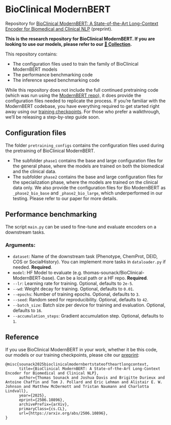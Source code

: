 # BioClinical ModernBERT

Repository for [BioClinical ModernBERT: A State-of-the-Art Long-Context Encoder for Biomedical and Clinical NLP](https://arxiv.org/abs/2506.10896) (preprint).

**This is the research repository for BioClinical ModernBERT. If you are looking to use our models, please refer to our [🤗 Collection](https://huggingface.co/collections/thomas-sounack/bioclinical-modernbert-681b824d12b9b6899841f8c7).**

This repository contains:
- The configuration files used to train the family of BioClinical ModernBERT models
- The performance benchmarking code
- The inference speed benchmarking code

While this repository does not include the full continued pretraining code (which was run using the [ModernBERT repo](https://github.com/AnswerDotAI/ModernBERT)), it does provide the configuration files needed to replicate the process. If you’re familiar with the ModernBERT codebase, you have everything required to get started right away using our [training checkpoints](https://huggingface.co/thomas-sounack/BioClinical-ModernBERT-checkpoints). For those who prefer a walkthrough, we’ll be releasing a step-by-step guide soon.

## Configuration files

The folder `pretraining_configs` contains the configuration files used during the pretraining of BioClinical ModernBERT.

- The subfolder `phase1` contains the base and large configuration files for the general phase, where the models are trained on both the biomedical and the clinical data.
- The subfolder `phase2` contains the base and large configuration files for the specialization phase, where the models are trained on the clinical data only. We also provide the configuration files for Bio ModernBERT as `_phase2_bio_base` and `_phase2_bio_large`, which underperformed in our testing. Please refer to our paper for more details.

## Performance benchmarking

The script `main.py` can be used to fine-tune and evaluate encoders on a downstream tasks.

### Arguments:
* `dataset`: Name of the downstream task (Phenotype, ChemProt, DEID, COS or SocialHistory). You can implement more tasks in `dataloader.py` if needed. **Required**.
* `model`: HF Model to evaluate (e.g. thomas-sounack/BioClinical-ModernBERT-base). Can be a local path or a HF repo. **Required**.
* `--lr`: Learning rate for training. Optional, defaults to `2e-5`.
* `--wd`: Weight decay for training. Optional, defaults to `0.01`.
* `--epochs`: Number of training epochs. Optional, defaults to `3`.
* `--seed`: Random seed for reproducibility. Optional, defaults to `42`.
* `--batch_size`: Batch size per device for training and evaluation. Optional, defaults to `16`.
* `--accumulation_steps`: Gradient accumulation step. Optional, defaults to `1`.


## Reference

If you use BioClinical ModernBERT in your work, whether it be this code, our models or our training checkpoints, please cite our [preprint](https://arxiv.org/abs/2506.10896):

```
@misc{sounack2025bioclinicalmodernbertstateoftheartlongcontext,
      title={BioClinical ModernBERT: A State-of-the-Art Long-Context Encoder for Biomedical and Clinical NLP}, 
      author={Thomas Sounack and Joshua Davis and Brigitte Durieux and Antoine Chaffin and Tom J. Pollard and Eric Lehman and Alistair E. W. Johnson and Matthew McDermott and Tristan Naumann and Charlotta Lindvall},
      year={2025},
      eprint={2506.10896},
      archivePrefix={arXiv},
      primaryClass={cs.CL},
      url={https://arxiv.org/abs/2506.10896}, 
}
```